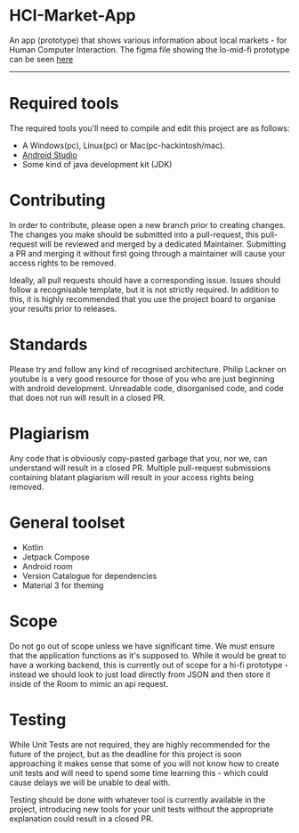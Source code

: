 # HCI-Market-App
An app (prototype) that shows various information about local markets - for Human Computer Interaction. The figma file showing the lo-mid-fi prototype can be seen [here](https://www.figma.com/design/OFZZPfB02wmnrvR7aobCpl/Norwich-Market-App?node-id=0-1&node-type=canvas&t=ruTjxbTN4RhfsAmT-0)

---------
# Required tools
The required tools you'll need to compile and edit this project are as follows:
- A Windows(pc), Linux(pc) or Mac(pc-hackintosh/mac).
- [Android Studio](https://developer.android.com/studio/install)
- Some kind of java development kit (JDK)

# Contributing
In order to contribute, please open a new branch prior to creating changes. The changes you make should be submitted into a pull-request, this pull-request will be reviewed and merged by a dedicated Maintainer. Submitting a PR and merging it without first going through a maintainer will cause your access rights to be removed.

Ideally, all pull requests should have a corresponding issue. Issues should follow a recognisable template, but it is not strictly required. In addition to this, it is highly recommended that you use the project board to organise your results prior to releases.


# Standards
Please try and follow any kind of recognised architecture. Philip Lackner on youtube is a very good resource for those of you who are just beginning with android development. Unreadable code, disorganised code, and code that does not run will result in a closed PR.

# Plagiarism
Any code that is obviously copy-pasted garbage that you, nor we, can understand will result in a closed PR. Multiple pull-request submissions containing blatant plagiarism will result in your access rights being removed.

# General toolset
- Kotlin
- Jetpack Compose
- Android room
- Version Catalogue for dependencies
- Material 3 for theming

# Scope
Do not go out of scope unless we have significant time. We must ensure that the application functions as it's supposed to. While it would be great to have a working backend, this is currently out of scope for a hi-fi prototype - instead we should look to just load directly from JSON and then store it inside of the Room to mimic an api request.

# Testing
While Unit Tests are not required, they are highly recommended for the future of the project, but as the deadline for this project is soon approaching it makes sense that some of you will not know how to create unit tests and will need to spend some time learning this - which could cause delays we will be unable to deal with.

Testing should be done with whatever tool is currently available in the project, introducing new tools for your unit tests without the appropriate explanation could result in a closed PR.
